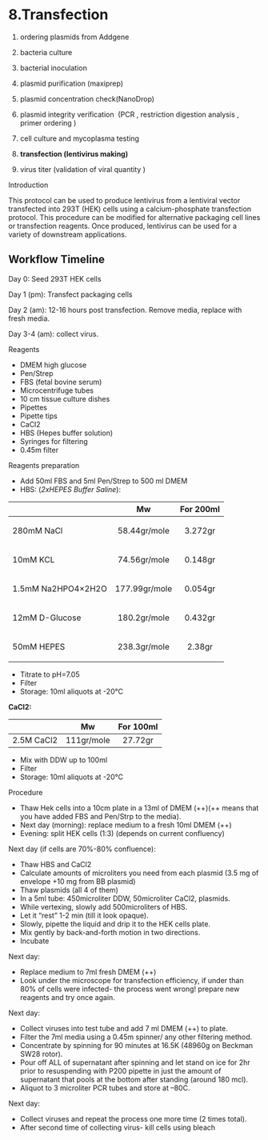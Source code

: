 # 8.Transfection


1.  ordering plasmids from Addgene
    
2.  bacteria culture
    
3.  bacterial inoculation
    
4.  plasmid purification (maxiprep)
    
5.  plasmid concentration check(NanoDrop)
    
6.  plasmid integrity verification  (PCR , restriction digestion analysis , primer ordering )
    
7.  cell culture and mycoplasma testing
    
8.  **transfection (lentivirus making)**
    
9.  virus titer (validation of viral quantity )

Introduction

This protocol can be used to produce lentivirus from a lentiviral vector transfected into 293T (HEK) cells using a calcium-phosphate transfection protocol. This procedure can be modified for alternative packaging cell lines or transfection reagents. Once produced, lentivirus can be used for a variety of downstream applications.

##
## Workflow Timeline
Day 0: Seed 293T HEK cells

Day 1 (pm): Transfect packaging cells 

Day 2 (am): 12-16 hours post transfection. Remove media, replace with fresh media.

Day 3-4 (am): collect virus.


Reagents

- DMEM high glucose
- Pen/Strep
- FBS (fetal bovine serum)
- Microcentrifuge tubes
- 10 cm tissue culture dishes
- Pipettes
- Pipette tips
- CaCl2
- HBS (Hepes buffer solution)
- Syringes for filtering
- 0.45m filter


Reagents preparation

- Add 50ml FBS and 5ml Pen/Strep to 500 ml DMEM 
- HBS: (*2xHEPES Buffer Saline*):


||Mw|For 200ml|
| :- | :-: | :-: |
|<p>280mM NaCl</p><p></p>|58\.44gr/mole|3\.272gr|
|<p>10mM KCL</p><p></p>|74\.56gr/mole|0\.148gr|
|<p>1\.5mM Na2HPO4×2H2O</p><p></p>|177\.99gr/mole|0\.054gr|
|<p>12mM D-Glucose</p><p></p>|180\.2gr/mole|0\.432gr|
|<p>50mM HEPES</p><p></p>|238\.3gr/mole|2\.38gr|
- Titrate to pH=7.05
- Filter
- Storage: 10ml aliquots at -20°C

**CaCl2:**

||Mw|For 100ml|
| :-: | :-: | :-: |
|2\.5M CaCl2|111gr/mole|27\.72gr|

- Mix with DDW up to 100ml
- Filter
- Storage: 10ml aliquots at -20°C







Procedure

- Thaw Hek cells into a 10cm plate in a 13ml of DMEM (++)(++ means that you have added FBS and Pen/Strp to the media).
- Next day (morning): replace medium to a fresh 10ml DMEM (++)
- Evening: split HEK cells (1:3) (depends on current confluency)

Next day (if cells are 70%-80% confluence):

- Thaw HBS and CaCl2 
- Calculate amounts of microliters you need from each plasmid (3.5 mg of envelope +10 mg from BB plasmid)
- Thaw plasmids (all 4 of them)
- In a 5ml tube: 450microliter DDW, 50microliter CaCl2, plasmids.
- While vertexing, slowly add 500microliters of HBS.
- Let it “rest” 1-2 min (till it look opaque).
- Slowly, pipette the liquid and drip it to the HEK cells plate.
- Mix gently by back-and-forth motion in two directions.
- Incubate 

Next day:

- Replace medium to 7ml fresh DMEM (++)
- Look under the microscope for transfection efficiency, if under than 80% of cells were infected- the process went wrong! prepare new reagents and try once again.

Next day:

- Collect viruses into test tube and add 7 ml DMEM (++) to plate.
- Filter the 7ml media using a 0.45m spinner/ any other filtering method.
- Concentrate by spinning for 90 minutes at 16.5K (48960g on Beckman SW28 rotor). 
- Pour off ALL of supernatant after spinning and let stand on ice for 2hr prior to resuspending with P200 pipette in just the amount of supernatant that pools at the bottom after standing (around 180 mcl).
- Aliquot to 3 microliter PCR tubes and store at –80C.

Next day:

- Collect viruses and repeat the process one more time (2 times total).
- After second time of collecting virus- kill cells using bleach

